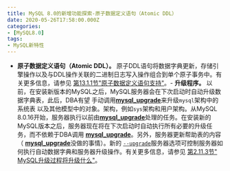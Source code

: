 ```yaml
---
title: MySQL 8.0的新增功能探索-原子数据定义语句（Atomic DDL）
date: 2020-05-26T17:58:00.000Z
categories:
- [MySQL8.0]
tags:
- MySQL新特性
---
```


- **原子数据定义语句（Atomic DDL）。** 原子DDL语句将数据字典更新，存储引擎操作以及与DDL操作关联的二进制日志写入操作组合到单个原子事务中。有关更多信息，请参见 [第13.1.1节"原子数据定义语句支持"](https://dev.mysql.com/doc/refman/8.0/en/atomic-ddl.html)。- **升级程序。** 以前，在安装新版本的MySQL之后，MySQL服务器会在下次启动时自动升级数据字典表，此后，DBA有望 手动调用[**mysql_upgrade**](https://dev.mysql.com/doc/refman/8.0/en/mysql-upgrade.html)来升级`mysql`架构中的系统表 以及其他模型中的对象。架构，例如`sys`架构和用户架构。从MySQL 8.0.16开始，服务器执行以前由[**mysql_upgrade**](https://dev.mysql.com/doc/refman/8.0/en/mysql-upgrade.html)处理的任务。在安装新的MySQL版本之后，服务器现在将在下次启动时自动执行所有必要的升级任务，而不依赖于DBA调用 [**mysql_upgrade**](https://dev.mysql.com/doc/refman/8.0/en/mysql-upgrade.html)。另外，服务器更新帮助表的内容（ [**mysql_upgrade**](https://dev.mysql.com/doc/refman/8.0/en/mysql-upgrade.html)没做的事情）。新的 [`--upgrade`](https://dev.mysql.com/doc/refman/8.0/en/server-options.html#option_mysqld_upgrade)服务器选项可控制服务器如何执行自动数据字典和服务器升级操作。有关更多信息，请参见 [第2.11.3节" MySQL升级过程将升级什么"](https://dev.mysql.com/doc/refman/8.0/en/upgrading-what-is-upgraded.html)。

